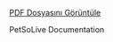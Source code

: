 [PDF Dosyasını Görüntüle](https://drive.google.com/file/d/1gO-5iJDDptQ8DGe34K5EitzoLBrOWWzw/preview)

PetSoLive Documentation
